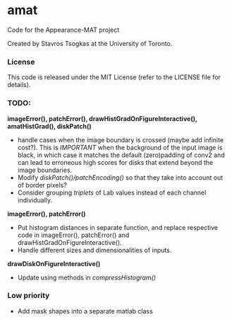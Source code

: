 # amat
Code for the Appearance-MAT project

Created by Stavros Tsogkas at the University of Toronto.

### License

This code is released under the MIT License (refer to the LICENSE file for details).

### TODO:

**imageError(), patchError(), drawHistGradOnFigureInteractive(), amatHistGrad(), diskPatch()**
- handle cases when the image boundary is crossed (maybe add infinite cost?). This is _IMPORTANT_ when the background of the input image is black, in which case it matches the default (zero)padding of conv2 and can lead to erroneous high scores for disks that extend beyond the image boundaries.
- Modify *diskPatch()/patchEncoding()* so that they take into account out of border pixels?
- Consider grouping _triplets_ of Lab values instead of each channel individually.

**imageError(), patchError()**
- Put histogram distances in separate function, and replace respective code in imageError(), patchError() and drawHistGradOnFigureInteractive().
- Handle different sizes and dimensionalities of inputs.

**drawDiskOnFigureInteractive()**
- Update using methods in _compressHistogram()_

### Low priority
- Add mask shapes into a separate matlab class
